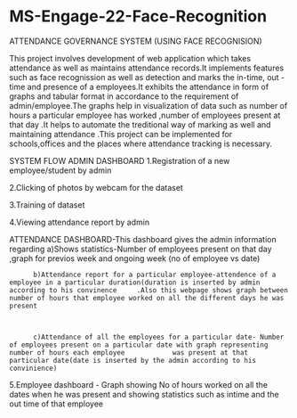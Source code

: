 # MS-Engage-22-Face-Recognition
ATTENDANCE GOVERNANCE SYSTEM (USING FACE RECOGNISION)




This project involves development of web application which takes attendance as well as maintains attendance records.It implements features such as face recognission as well as detection and marks the in-time, out -time and presence of a employees.It exhibits the attendance in form of  graphs and tabular format in accordance to the requirement of admin/employee.The graphs help in visualization of data such as number of hours a particular employee has worked ,number of employees present at that day .It helps to automate the treditional way of marking as well and maintaining attendance .This project can be implemented for schools,offices and the places where attendance tracking is necessary.





SYSTEM FLOW
ADMIN DASHBOARD 
1.Registration of a new employee/student by admin

2.Clicking of photos by webcam for the dataset

3.Training of dataset

4.Viewing attendance report by admin 

   ATTENDANCE DASHBOARD-This dashboard gives the admin information regarding
          a)Shows statistics-Number of employees present on that day ,graph for previos week and ongoing week (no of employee vs date)
   
   
   
          b)Attendance report for a particular employee-attendence of a employee in a particular duration(duration is inserted by admin according to his convinence     .Also this webpage shows graph between number of hours that employee worked on all the different days he was present
   
   
   
          c)Attendance of all the employees for a particular date- Number of employees present on a particular date with graph representing number of hours each employee            was present at that particular date(date is inserted by the admin according to his convinience)

5.Employee dashboard - Graph showing No of hours worked on all the dates when he was present and showing statistics such as intime and the out time of that employee


